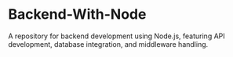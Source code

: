 # Backend-With-Node
A repository for backend development using Node.js, featuring API development, database integration, and middleware handling. 
